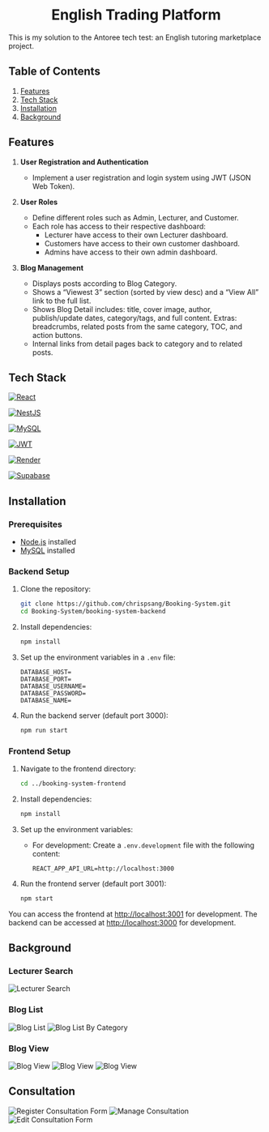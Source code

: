 <h1 align="center">English Trading Platform</h1>

This is my solution to the Antoree tech test: an English tutoring marketplace project.

## Table of Contents
1. [Features](#features)
2. [Tech Stack](#tech-stack)
3. [Installation](#installation)
4. [Background](#background)

## Features

1. **User Registration and Authentication**
    - Implement a user registration and login system using JWT (JSON Web Token).
  
2. **User Roles**
    - Define different roles such as Admin, Lecturer, and Customer.
    - Each role has access to their respective dashboard:
        - Lecturer  have access to their own Lecturer dashboard.
        - Customers have access to their own customer dashboard.
        - Admins have access to their own admin dashboard.
3. **Blog Management**
   - Displays posts according to Blog Category.
   - Shows a “Viewest 3” section (sorted by view desc) and a “View All” link to the full list.
   - Shows Blog Detail includes: title, cover image, author, publish/update dates, category/tags, and full content. Extras:       breadcrumbs, related posts from the same category, TOC, and action buttons.
   - Internal links from detail pages back to category and to related posts.


## Tech Stack

[![React](https://img.shields.io/badge/React-61DAFB?style=for-the-badge&logo=react&logoColor=white)](https://reactjs.org/)

[![NestJS](https://img.shields.io/badge/NestJS-E0234E?style=for-the-badge&logo=nestjs&logoColor=white)](https://nestjs.com/)

[![MySQL](https://img.shields.io/badge/MySQL-336791?style=for-the-badge&logo=mysql&logoColor=white)](https://www.mysql.org/)

[![JWT](https://img.shields.io/badge/JWT-000000?style=for-the-badge&logo=jsonwebtokens&logoColor=white)](https://jwt.io/)

[![Render](https://img.shields.io/badge/Render-0468D7?style=for-the-badge&logo=render&logoColor=white)](https://render.com/)

[![Supabase](https://img.shields.io/badge/Supabase-3ECF8E?style=for-the-badge&logo=supabase&logoColor=white)](https://supabase.io/)

## Installation

### Prerequisites

- [Node.js](https://nodejs.org/) installed
- [MySQL](https://www.mysql.org/) installed

### Backend Setup

1. Clone the repository:
    ```sh
    git clone https://github.com/chrispsang/Booking-System.git
    cd Booking-System/booking-system-backend
    ```

2. Install dependencies:
    ```sh
    npm install
    ```

3. Set up the environment variables in a `.env` file:
    ```plaintext
    DATABASE_HOST=
    DATABASE_PORT=
    DATABASE_USERNAME=
    DATABASE_PASSWORD=
    DATABASE_NAME=
    ```

4. Run the backend server (default port 3000):
    ```sh
    npm run start
    ```

### Frontend Setup

1. Navigate to the frontend directory:
    ```sh
    cd ../booking-system-frontend
    ```

2. Install dependencies:
    ```sh
    npm install
    ```

3. Set up the environment variables:
    - For development: Create a `.env.development` file with the following content:
      ```plaintext
      REACT_APP_API_URL=http://localhost:3000
      ```
      
4. Run the frontend server (default port 3001):
    ```sh
    npm start
    ```

You can access the frontend at [http://localhost:3001](http://localhost:3001) for development. The backend can be accessed at [http://localhost:3000](http://localhost:3000) for development.

## Background
### Lecturer Search 
![Lecturer Search](./background/lecturer.png)
### Blog List
![Blog List](./background/bloglist.png)
![Blog List By Category](./background/blogcategory.png)
### Blog View
![Blog View](./background/blogdetail1.png)
![Blog View](./background/blogdetail2.png)
![Blog View](./background/blogdetail3.png)
## Consultation
![Register Consultation Form](./background/consultationform.png)
![Manage Consultation](./background/mconsultation.png)
![Edit Consultation Form](./background/editconsultation.png)
